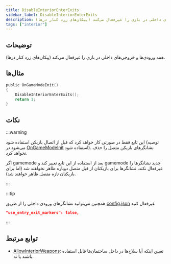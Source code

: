 ```yaml
---
title: DisableInteriorEnterExits
sidebar_label: DisableInteriorEnterExits
description: همه ورودی‌ها و خروجی‌های داخلی در بازی را غیرفعال می‌کند (پیکان‌های زرد کنار درها).
tags: ["interior"]
---
```


## توضیحات

همه ورودی‌ها و خروجی‌های داخلی در بازی را غیرفعال می‌کند (پیکان‌های زرد کنار درها).

## مثال‌ها

```c
public OnGameModeInit()
{
    DisableInteriorEnterExits();
    return 1;
}
```

## نکات

:::warning

این تابع فقط در صورتی کار خواهد کرد که قبل از اتصال بازیکن استفاده شود (توصیه می‌شود در [OnGameModeInit](../callbacks/OnGameModeInit) استفاده شود). نشانگرهای بازیکن متصل را حذف نخواهد کرد.

اگر gamemode بعد از استفاده از این تابع تغییر کند و gamemode جدید نشانگرها را غیرفعال نکند، نشانگرها برای بازیکنان از قبل متصل دوباره ظاهر نخواهند شد (اما برای بازیکنان تازه متصل ظاهر خواهند شد).

:::

:::tip

همچنین می‌توانید نشانگرهای ورودی داخلی را از طریق [config.json](../../server/config.json) غیرفعال کنید

```json
"use_entry_exit_markers": false,
```

:::

## توابع مرتبط

- [AllowInteriorWeapons](AllowInteriorWeapons): تعیین اینکه آیا سلاح‌ها در داخل ساختمان‌ها قابل استفاده باشند یا نه.